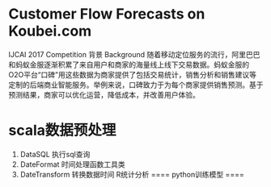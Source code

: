 Customer Flow Forecasts on Koubei.com
==
IJCAI 2017 Competition
背景 Background
随着移动定位服务的流行，阿里巴巴和蚂蚁金服逐渐积累了来自用户和商家的海量线上线下交易数据。蚂蚁金服的O2O平台“口碑”用这些数据为商家提供了包括交易统计，销售分析和销售建议等定制的后端商业智能服务。举例来说，口碑致力于为每个商家提供销售预测。基于预测结果，商家可以优化运营，降低成本，并改善用户体验。

scala数据预处理
====
1. DataSQL 执行sql查询
2. DateFormat 时间处理函数工具类
3. DateTransform 转换数据时间
R统计分析
====
python训练模型
====

